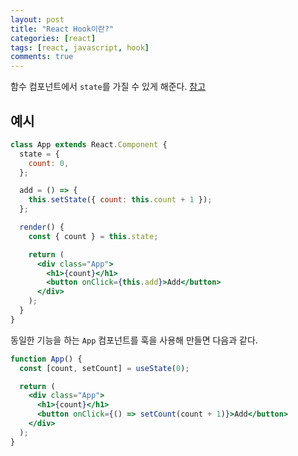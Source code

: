 ```yaml
---
layout: post
title: "React Hook이란?"
categories: [react]
tags: [react, javascript, hook]
comments: true
---
```


함수 컴포넌트에서 `state`를 가질 수 있게 해준다. [참고](https://www.javatpoint.com/react-hooks)

## 예시

```jsx
class App extends React.Component {
  state = {
    count: 0,
  };

  add = () => {
    this.setState({ count: this.count + 1 });
  };

  render() {
    const { count } = this.state;

    return (
      <div class="App">
        <h1>{count}</h1>
        <button onClick={this.add}>Add</button>
      </div>
    );
  }
}
```

동일한 기능을 하는 `App` 컴포넌트를 훅을 사용해 만들면 다음과 같다.

```jsx
function App() {
  const [count, setCount] = useState(0);

  return (
    <div class="App">
      <h1>{count}</h1>
      <button onClick={() => setCount(count + 1)}>Add</button>
    </div>
  );
}
```
